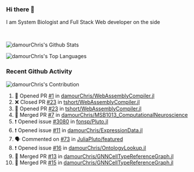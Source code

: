 ### Hi there 👋
I am System Biologist and Full Stack Web developer on the side



<br/>
  


<!-- GitHub Readme Github Stats - https://github.com/anuraghazra/github-readme-stats -->
![damourChris's Github Stats ](https://github-readme-stats.vercel.app/api?username=damourChris&show_icons=true&theme=transparent)

![damourChris's Top Languages](https://github-readme-stats.vercel.app/api/top-langs/?username=damourChris&layout=pie&theme=transparent)
<br/>


<h3> Recent Github Activity </h3>

<!-- Github Contribution Stats  - https://github.com/ashutosh00710/github-readme-activity-graph -->
![damourChris's Contribution](https://github-readme-activity-graph.vercel.app/graph/?username=damourChris&bg_color=1F222E&color=F8D866&line=F85D7F&point=FFFFFF&hide_border=true)
<!-- https://github.com/jamesgeorge007/github-activity-readme -->

<!--START_SECTION:activity-->
1. 💪 Opened PR [#1](https://github.com/damourChris/WebAssemblyCompiler.jl/pull/1) in [damourChris/WebAssemblyCompiler.jl](https://github.com/damourChris/WebAssemblyCompiler.jl)
2. ❌ Closed PR [#23](https://github.com/tshort/WebAssemblyCompiler.jl/pull/23) in [tshort/WebAssemblyCompiler.jl](https://github.com/tshort/WebAssemblyCompiler.jl)
3. 💪 Opened PR [#23](https://github.com/tshort/WebAssemblyCompiler.jl/pull/23) in [tshort/WebAssemblyCompiler.jl](https://github.com/tshort/WebAssemblyCompiler.jl)
4. 🎉 Merged PR [#7](https://github.com/damourChris/MSB1013_ComputationalNeuroscience/pull/7) in [damourChris/MSB1013_ComputationalNeuroscience](https://github.com/damourChris/MSB1013_ComputationalNeuroscience)
5. ❗ Opened issue [#3080](https://github.com/fonsp/Pluto.jl/issues/3080) in [fonsp/Pluto.jl](https://github.com/fonsp/Pluto.jl)
6. ❗ Opened issue [#11](https://github.com/damourChris/ExpressionData.jl/issues/11) in [damourChris/ExpressionData.jl](https://github.com/damourChris/ExpressionData.jl)
7. 🗣 Commented on [#73](https://github.com/JuliaPluto/featured/pull/73#issuecomment-2407490566) in [JuliaPluto/featured](https://github.com/JuliaPluto/featured)
8. ❗ Opened issue [#16](https://github.com/damourChris/OntologyLookup.jl/issues/16) in [damourChris/OntologyLookup.jl](https://github.com/damourChris/OntologyLookup.jl)
9. 🎉 Merged PR [#13](https://github.com/damourChris/GNNCellTypeReferenceGraph.jl/pull/13) in [damourChris/GNNCellTypeReferenceGraph.jl](https://github.com/damourChris/GNNCellTypeReferenceGraph.jl)
10. 🎉 Merged PR [#15](https://github.com/damourChris/GNNCellTypeReferenceGraph.jl/pull/15) in [damourChris/GNNCellTypeReferenceGraph.jl](https://github.com/damourChris/GNNCellTypeReferenceGraph.jl)
<!--END_SECTION:activity-->


